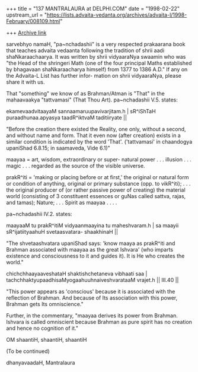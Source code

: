+++
title = "137 MANTRALAURA at DELPHI.COM"
date = "1998-02-22"
upstream_url = "https://lists.advaita-vedanta.org/archives/advaita-l/1998-February/008109.html"

+++
[Archive link](https://lists.advaita-vedanta.org/archives/advaita-l/1998-February/008109.html)

sarvebhyo namaH,
  "pa~nchadashii" is a very respected prakaarana
book that teaches advaita vedaanta following the
tradition of shrii aadi shaNkaraachaarya. It
was written by shrii vidyaaraNya swaamin who
was "the Head of the shringeri Math (one of the
four principal Maths established by bhagavaan
shaNkaraacharya himself) from 1377 to 1386 A.D."
If any on the Advaita-L List has further infor-
mation on shrii vidyaaraNya, please share it
with us.

  That "something" we know of as Brahman/Atman
is "That" in the mahaavaakya "tattvamasi" (That
Thou Art).  pa~nchadashii V.5. states:

 ekamevaadvitaayaM sannaamaruupavivarjitam.h |
 sR^iShTaH puraadhunaa.apyasya taadR^iktvaM
taditiiryate ||

  "Before the creation there existed the Reality,
one only, without a second, and without name
and form. That it even now (after creation)
exists in a similar condition is indicated by
the word 'That'. ('tattvamasi' in chaandogya
upaniShad 6.8.15; in saamaveda, Vide 6.1)"

maayaa = art, wisdom, extraordinary or super-
natural power . . . illusion . . . magic . . .
regarded as the source of the visible universe.

prakR^iti = 'making or placing before or at
first,' the original or natural form or
condition of anything, original or primary
substance (opp. to vikR^iti); . . . the original
producer of (or rather passive power of creating)
the material world (consisting of 3 constituent
essences or guNas called sattva, rajas, and
tamas); Nature; . . . Spirit as maayaa . . . .

  pa~nchadashii IV.2. states:

 maayaaM tu prakR^itiM vidyaanmaayina tu
maheshvaram.h |
 sa maayii sR^ijatiityaahuH svetaasvatara-
shaakhinaH ||

  "The shvetaashvatara upaniShad says: 'know
maaya as prakR^iti and Brahman associated
with maayaa as the great Ishvara' (who imparts
existence and consciousness to it and guides
it). It is He who creates the world."

 chichchhaayaaveshataH shaktishchetaneva
vibhaati saa |
 tachchhaktyupaadhisaMyogaahuuhnaiveshvarataaM
vrajet.h || III.40 ||

  "This power appears as 'conscious' because
it is associated with the reflection of Brahman.
And because of Its association with this power,
Brahman gets Its omniscience."

  Further, in the commentary, "maayaa derives its
power from Brahman. Ishvara is called omniscient
because Brahman as pure spirit has no creation and
hence no cognition of it."

OM shaantiH, shaantiH, shaantiH

(To be continued)

dhanyavaadaH,
  Mantralaura

